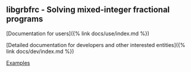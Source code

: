 ## libgrbfrc - Solving mixed-integer fractional programs

[Documentation for users]({% link docs/use/index.md %})


[Detailed documentation for developers and other interested entities]({% link docs/dev/index.md %})

[Examples](https://github.com/sebwink/libgrbfrc/tree/master/examples)
